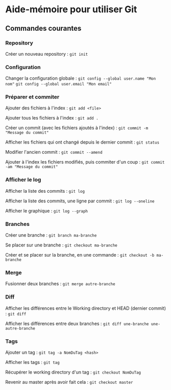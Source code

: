 # Aide-mémoire pour utiliser Git

## Commandes courantes

### Repository
Créer un nouveau repository :
    `git init`

### Configuration
Changer la configuration globale :
    `git config --global user.name "Mon nom"`
    `git config --global user.email "Mon email"`

### Préparer et commiter
Ajouter des fichiers à l'index :
    `git add <file>`

Ajouter tous les fichiers à l'index :
    `git add .`

Créer un commit (avec les fichiers ajoutés à l'index) :
    `git commit -m "Message du commit"`

Afficher les fichiers qui ont changé depuis le dernier commit :
    `git status`

Modifier l'ancien commit :
    `git commit --amend`

Ajouter à l'index les fichiers modifiés, puis commiter d'un coup :
    `git commit -am "Message du commit"`

### Afficher le log
Afficher la liste des commits :
    `git log`

Afficher la liste des commits, une ligne par commit :
    `git log --oneline`

Afficher le graphique :
    `git log --graph`

### Branches
Créer une branche :
    `git branch ma-branche`

Se placer sur une branche :
    `git checkout ma-branche`

Créer et se placer sur la branche, en une commande :
    `git checkout -b ma-branche`

### Merge
Fusionner deux branches :
    `git merge autre-branche`

### Diff
Afficher les différences entre le Working directory et HEAD (dernier commit) :
    `git diff`

Afficher les différences entre deux branches :
    `git diff une-branche une-autre-branche`

### Tags
Ajouter un tag :
    `git tag -a NomDuTag <hash>`

Afficher les tags :
    `git tag`

Récupérer le working directory d'un tag :
    `git checkout NomDuTag`

Revenir au master après avoir fait cela :
    `git checkout master`
